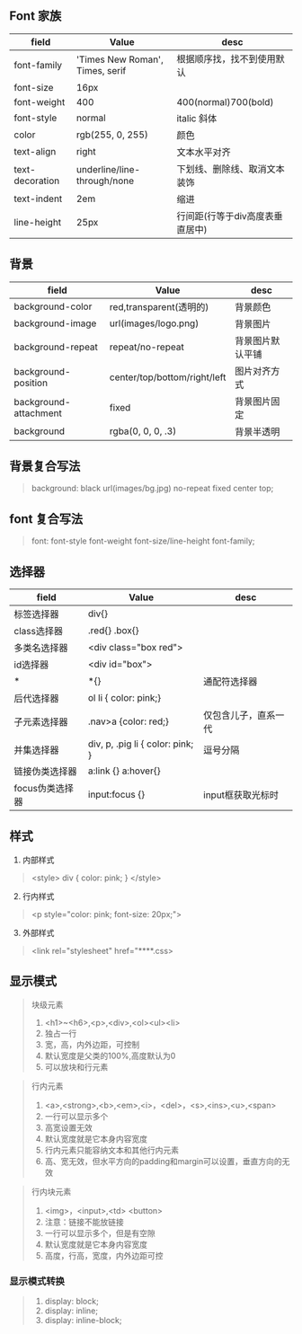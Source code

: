 ## Font 家族
| field           | Value                           | desc                            |
| --------------- | ------------------------------- | ------------------------------- |
| font-family     | 'Times New Roman', Times, serif | 根据顺序找，找不到使用默认      |
| font-size       | 16px                            |                                 |
| font-weight     | 400                             | 400(normal)700(bold)            |
| font-style      | normal                          | italic 斜体                     |
| color           | rgb(255, 0, 255)                | 颜色                            |
| text-align      | right                           | 文本水平对齐                    |
| text-decoration | underline/line-through/none     | 下划线、删除线、取消文本装饰    |
| text-indent     | 2em                             | 缩进                            |
| line-height     | 25px                            | 行间距(行等于div高度表垂直居中) |
## 背景
| field                 | Value                        | desc             |
| --------------------- | ---------------------------- | ---------------- |
| background-color      | red,transparent(透明的)      | 背景颜色         |
| background-image      | url(images/logo.png)         | 背景图片         |
| background-repeat     | repeat/no-repeat             | 背景图片默认平铺 |
| background-position   | center/top/bottom/right/left | 图片对齐方式     |
| background-attachment | fixed                        | 背景图片固定     |
| background            | rgba(0, 0, 0, .3)            | 背景半透明       |
## 背景复合写法
> background: black url(images/bg.jpg) no-repeat fixed center top;
## font 复合写法
> font: font-style  font-weight  font-size/line-height  font-family;
## 选择器
| field           | Value                            | desc                 |
| --------------- | -------------------------------- | -------------------- |
| 标签选择器      | div{}                            |                      |
| class选择器     | .red{} .box{}                    |                      |
| 多类名选择器    | \<div class="box red">           |                      |
| id选择器        | \<div id="box">                  |                      |
| *               | *{}                              | 通配符选择器         |
| 后代选择器      | ol li { color: pink;}            |                      |
| 子元素选择器    | .nav>a {color: red;}             | 仅包含儿子，直系一代 |
| 并集选择器      | div, p, .pig li { color: pink; } | 逗号分隔             |
| 链接伪类选择器  | a:link {}  a:hover{}             |                      |
| focus伪类选择器 | input:focus {}                   | input框获取光标时    |
## 样式
1. 内部样式 
>\<style>
>  div {
>   color: pink;
>       }
> \</style>
2. 行内样式  
>\<p style="color: pink; font-size: 20px;">
3. 外部样式  
>\<link rel="stylesheet" href="****.css> 


## 显示模式
> 块级元素   
>1. \<h1>~\<h6>,\<p>,\<div>,\<ol>\<ul>\<li>  
>2. 独占一行
>3. 宽，高，内外边距，可控制
>4. 默认宽度是父类的100%,高度默认为0
>5. 可以放块和行元素

> 行内元素   
>1. \<a>,\<strong>,\<b>,\<em>,\<i>，\<del>，\<s>,\<ins>,\<u>,\<span>  
>2. 一行可以显示多个
>3. 高宽设置无效
>4. 默认宽度就是它本身内容宽度
>5. 行内元素只能容纳文本和其他行内元素
>6. 高、宽无效，但水平方向的padding和margin可以设置，垂直方向的无效

> 行内块元素  
>1. \<img>，\<input>,\<td> \<button> 
>2. 注意：链接不能放链接
>3. 一行可以显示多个，但是有空隙
>4. 默认宽度就是它本身内容宽度
>5. 高度，行高，宽度，内外边距可控

### 显示模式转换
>1. display: block;
>2. display: inline;
>3. display: inline-block;





